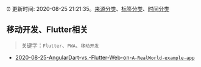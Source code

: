 :alarm_clock: 更新时间: 2020-08-25 21:21:35。[来源分类](../README.md)、[标签分类](../TAGS.md)、[时间分类](../TIMELINE.md)

## 移动开发、Flutter相关


> 关键字：`Flutter`、`PWA`、`移动开发`



- [2020-08-25-AngularDart-vs.-Flutter-Web-on-`A-RealWorld-example-app`](https://www.v2ex.com/t/701403) 